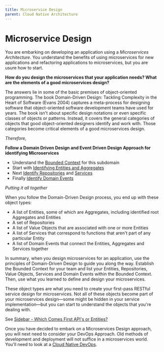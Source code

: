 ```yaml
---
title: Microservice Design
parent: Cloud Native Architecture
---
```

# Microservice Design

You are embarking on developing an application using a *Microservices Architecture*. You understand the benefits of using microservices for new applications and refactoring applications to microservices, but you are usure how to start.

**How do you design the microservices that your application needs? What are the elements of a good microservices design?** 

The answers lie in some of the basic premises of object-oriented programming. The book Domain-Driven Design: Tackling Complexity in the Heart of Software (Evans 2004) captures a meta-process for designing software that object-oriented software development teams have used for years. The book isn't about specific design notations or even specific classes of objects or patterns. Instead, it covers the general categories of objects that good object-oriented designers identify and work with. Those categories become critical elements of a good microservices design.

*Therefore,*

**Follow a Domain Driven Design  and Event Driven Design Approach for identifying Microservices**

* Understand the [Bounded Context](Context.md) for this subdomain
* Start with [Identifying Entities and Aggregates](Identify-Entities-And-Aggregates.md)
* Next [Identify Repositories](Identify-Repositories-And-Services.md) and [Services](Services.md)
* Finally [Identify Domain Events](Identify-Domain-Events.md)

*Putting it all together*

When you follow the Domain-Driven Design process, you end up with these object types:

* A list of Entities, some of which are Aggregates, including identified root Aggregates and Entities
* A set of Repositories
* A list of Value Objects that are associated with one or more Entities
* A list of Services that correspond to functions that aren't part of any particular Entity
* A list of Domain Events that connect the Entities, Aggregates and Services together

In summary, when you design microservices for an application, use the principles of Domain-Driven Design to guide you along the way. Establish the Bounded Context for your team and list your Entities, Repositories, Value Objects, Services and Domain Events within the Bounded Context. Then, use what you learned to define and design your microservices.

These object types are what you need to create your first-pass RESTful service design for microservices. Not all of these objects become part of your microservices design—some might be hidden in your service implementation—but you can start to understand the objects that you're dealing with.

See [Sidebar - Which Comes First API's or Entities?](Sidebar-API-Entity.md)

Once you  have decided to embark on a Microservices Design approach, you will next need to consider your DevOps Approach.  Old methods of development and deployment will not suffice in a microservices world.  You'll need to look at a [Cloud Native DevOps](../Cloud-Native-DevOps/Cloud-Native-DevOps.md).
